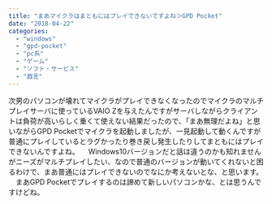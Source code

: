 ```yaml
---
title: "まあマイクラはまともにはプレイできないですよね＞GPD Pocket"
date: "2018-04-22"
categories: 
  - "windows"
  - "gpd-pocket"
  - "pc系"
  - "ゲーム"
  - "ソフト・サービス"
  - "戯言"
---
```


次男のパソコンが壊れてマイクラがプレイできなくなったのでマイクラのマルチプレイサーバに使っているVAIO Zを与えたんですがサーバしながらクライアントは負荷が高いらしく重くて使えない結果だったので、「まあ無理だよね」と思いながらGPD Pocketでマイクラを起動しましたが、一見起動して動くんですが普通にプレイしているとラグかったり巻き戻し発生したりしてまともにはプレイできないんですよね。 　Windows10バージョンだと話は違うのかも知れませんがニーズがマルチプレイしたい、なので普通のバージョンが動いてくれないと困るわけで、まあ普通にはプレイできないのでなにか考えないとな、と思います。 　まあGPD Pocketでプレイするのは諦めて新しいパソコンかな、とは思うんですけどね。
